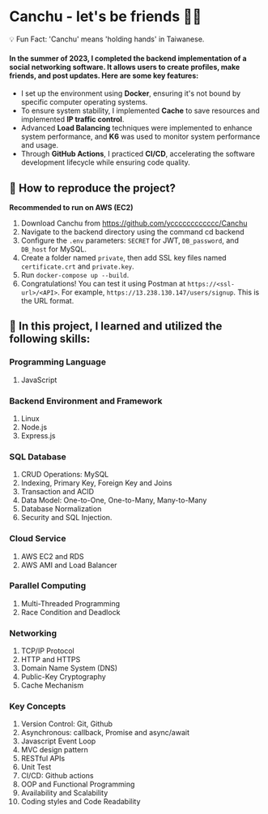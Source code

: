 # Canchu - let's be friends ✌🏻
💡 Fun Fact: 'Canchu' means 'holding hands' in Taiwanese.

#### In the summer of 2023, I completed the backend implementation of a social networking software. It allows users to create profiles, make friends, and post updates. Here are some key features:

* I set up the environment using **Docker**, ensuring it's not bound by specific computer operating systems.
* To ensure system stability, I implemented **Cache** to save resources and implemented **IP traffic control**.
* Advanced **Load Balancing** techniques were implemented to enhance system performance, and **K6** was used to monitor system performance and usage.
* Through **GitHub Actions**, I practiced **CI/CD**, accelerating the software development lifecycle while ensuring code quality.

## 🚀 How to reproduce the project?
**Recommended to run on AWS (EC2)**
1. Download Canchu from https://github.com/ycccccccccccc/Canchu
2. Navigate to the backend directory using the command cd backend
3. Configure the `.env` parameters: `SECRET` for JWT, `DB_password`, and `DB_host` for MySQL.
4. Create a folder named `private`, then add SSL key files named `certificate.crt` and `private.key`.
5. Run `docker-compose up --build`.
6. Congratulations! You can test it using Postman at `https://<ssl-url>/<API>`. For example, `https://13.238.130.147/users/signup`. This is the URL format.

## 🚀 In this project, I learned and utilized the following skills:
### Programming Language
1. JavaScript

### Backend Environment and Framework
1. Linux
2. Node.js
3. Express.js

### SQL Database
1. CRUD Operations: MySQL
2. Indexing, Primary Key, Foreign Key and Joins
3. Transaction and ACID
4. Data Model: One-to-One, One-to-Many, Many-to-Many
5. Database Normalization
6. Security and SQL Injection. 

### Cloud Service
1. AWS EC2 and RDS
2. AWS AMI and Load Balancer

### Parallel Computing
1. Multi-Threaded Programming
2. Race Condition and Deadlock

### Networking
1. TCP/IP Protocol
2. HTTP and HTTPS
3. Domain Name System (DNS)
4. Public-Key Cryptography
5. Cache Mechanism

### Key Concepts
1. Version Control: Git, Github
2. Asynchronous: callback, Promise and async/await 
3. Javascript Event Loop
4. MVC design pattern
5. RESTful APIs
6. Unit Test
7. CI/CD: Github actions
8. OOP and Functional Programming
9. Availability and Scalability
10. Coding styles and Code Readability
